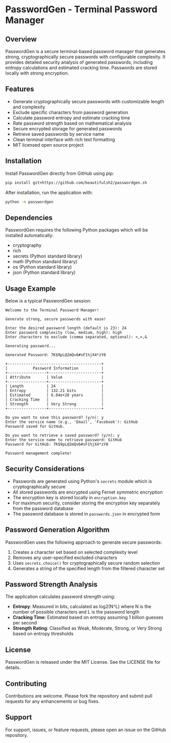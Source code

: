 # PasswordGen - Terminal Password Manager

## Overview

PasswordGen is a secure terminal-based password manager that generates strong, cryptographically secure passwords with configurable complexity. It provides detailed security analysis of generated passwords, including entropy calculations and estimated cracking time. Passwords are stored locally with strong encryption.

## Features

- Generate cryptographically secure passwords with customizable length and complexity
- Exclude specific characters from password generation
- Calculate password entropy and estimate cracking time
- Rate password strength based on mathematical analysis
- Secure encrypted storage for generated passwords
- Retrieve saved passwords by service name
- Clean terminal interface with rich text formatting
- MIT licensed open source project

## Installation

Install PasswordGen directly from GitHub using pip:

```bash
pip install git+https://github.com/beautifulsh2/passwordgen.sh
```

After installation, run the application with:

```bash
python -m passwordgen
```

## Dependencies

PasswordGen requires the following Python packages which will be installed automatically:

- cryptography
- rich
- secrets (Python standard library)
- math (Python standard library)
- os (Python standard library)
- json (Python standard library)

## Usage Example

Below is a typical PasswordGen session:

```
Welcome to the Terminal Password Manager!

Generate strong, secure passwords with ease!

Enter the desired password length (default is 23): 24
Enter password complexity (low, medium, high): high
Enter characters to exclude (comma separated, optional): <,>,&

Generating password...

Generated Password: 7K$9pL@2mQv6#sF1%jX4*zY8

+-----------------------------------------+
|           Password Information          |
+-----------------+-----------------------+
| Attribute       | Value                 |
+-----------------+-----------------------+
| Length          | 24                    |
| Entropy         | 132.21 bits           |
| Estimated       | 6.84e+28 years        |
| Cracking Time   |                       |
| Strength        | Very Strong           |
+-----------------+-----------------------+

Do you want to save this password? (y/n): y
Enter the service name (e.g., 'Email', 'Facebook'): GitHub
Password saved for GitHub.

Do you want to retrieve a saved password? (y/n): y
Enter the service name to retrieve password: GitHub
Password for GitHub: 7K$9pL@2mQv6#sF1%jX4*zY8

Password management complete!
```

## Security Considerations

- Passwords are generated using Python's `secrets` module which is cryptographically secure
- All stored passwords are encrypted using Fernet symmetric encryption
- The encryption key is stored locally in `encryption.key`
- For maximum security, consider storing the encryption key separately from the password database
- The password database is stored in `passwords.json` in encrypted form

## Password Generation Algorithm

PasswordGen uses the following approach to generate secure passwords:

1. Creates a character set based on selected complexity level
2. Removes any user-specified excluded characters
3. Uses `secrets.choice()` for cryptographically secure random selection
4. Generates a string of the specified length from the filtered character set

## Password Strength Analysis

The application calculates password strength using:

- **Entropy**: Measured in bits, calculated as log2(N^L) where N is the number of possible characters and L is the password length
- **Cracking Time**: Estimated based on entropy assuming 1 billion guesses per second
- **Strength Rating**: Classified as Weak, Moderate, Strong, or Very Strong based on entropy thresholds

## License

PasswordGen is released under the MIT License. See the LICENSE file for details.

## Contributing

Contributions are welcome. Please fork the repository and submit pull requests for any enhancements or bug fixes.

## Support

For support, issues, or feature requests, please open an issue on the GitHub repository.
